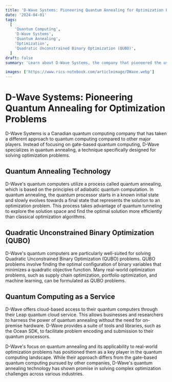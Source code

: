 ```yaml
---
title: 'D-Wave Systems: Pioneering Quantum Annealing for Optimization Problems'
date: '2024-04-01'
tags:
  [
    'Quantum Computing',
    'D-Wave Systems',
    'Quantum Annealing',
    'Optimization',
    'Quadratic Unconstrained Binary Optimization (QUBO)',
  ]
draft: false
summary: 'Learn about D-Wave Systems, the company that pioneered the use of quantum annealing for solving complex optimization problems. Explore their unique approach to quantum computing and their offerings for businesses and researchers.'

images: ['https://www.rics-notebook.com/articleimage/DWave.webp']
---
```


# D-Wave Systems: Pioneering Quantum Annealing for Optimization Problems

D-Wave Systems is a Canadian quantum computing company that has taken a different approach to quantum computing compared to other major players. Instead of focusing on gate-based quantum computing, D-Wave specializes in quantum annealing, a technique specifically designed for solving optimization problems.

## Quantum Annealing Technology

D-Wave's quantum computers utilize a process called quantum annealing, which is based on the principles of adiabatic quantum computation. In quantum annealing, the quantum processor starts in a known initial state and slowly evolves towards a final state that represents the solution to an optimization problem. This process takes advantage of quantum tunneling to explore the solution space and find the optimal solution more efficiently than classical optimization algorithms.

## Quadratic Unconstrained Binary Optimization (QUBO)

D-Wave's quantum computers are particularly well-suited for solving Quadratic Unconstrained Binary Optimization (QUBO) problems. QUBO problems involve finding the optimal configuration of binary variables that minimizes a quadratic objective function. Many real-world optimization problems, such as supply chain optimization, portfolio optimization, and machine learning, can be formulated as QUBO problems.

## Quantum Computing as a Service

D-Wave offers cloud-based access to their quantum computers through their Leap quantum cloud service. This allows businesses and researchers to harness the power of quantum annealing without the need for on-premise hardware. D-Wave provides a suite of tools and libraries, such as the Ocean SDK, to facilitate problem encoding and submission to their quantum processors.

D-Wave's focus on quantum annealing and its applicability to real-world optimization problems has positioned them as a key player in the quantum computing landscape. While their approach differs from the gate-based quantum computing pursued by other companies, D-Wave's quantum annealing technology has shown promise in solving complex optimization challenges across various industries.
